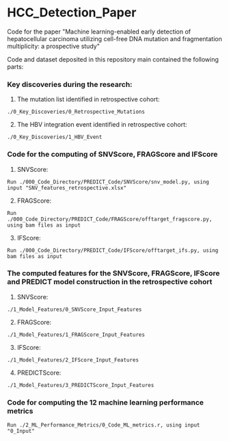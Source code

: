 # HCC_Detection_Paper
Code for the paper "Machine learning-enabled early detection of hepatocellular carcinoma utilizing cell-free DNA mutation and fragmentation multiplicity: a prospective study"

Code and dataset deposited in this repository main contained the following parts:
### Key discoveries during the research:
1. The mutation list identified in retrospective cohort:
```
./0_Key_Discoveries/0_Retrospective_Mutations
```

2. The HBV integration event identified in retrospective cohort:
```
./0_Key_Discoveries/1_HBV_Event
```

### Code for the computing of SNVScore, FRAGScore and IFScore
1. SNVScore:
```
Run ./000_Code_Directory/PREDICT_Code/SNVScore/snv_model.py, using input "SNV_features_retrospective.xlsx"
```

2. FRAGScore:
```
Run ./000_Code_Directory/PREDICT_Code/FRAGScore/offtarget_fragscore.py, using bam files as input
```

3. IFScore:
```
Run ./000_Code_Directory/PREDICT_Code/IFScore/offtarget_ifs.py, using bam files as input
```

### The computed features for the SNVScore, FRAGScore, IFScore and PREDICT model construction in the retrospective cohort 
1. SNVScore:
```
./1_Model_Features/0_SNVScore_Input_Features
```

2. FRAGScore:
```
./1_Model_Features/1_FRAGScore_Input_Features
```

3. IFScore:
```
./1_Model_Features/2_IFScore_Input_Features
```

4. PREDICTScore: 
```
./1_Model_Features/3_PREDICTScore_Input_Features
```

### Code for computing the 12 machine learning performance metrics
```
Run ./2_ML_Performance_Metrics/0_Code_ML_metrics.r, using input "0_Input"
```
